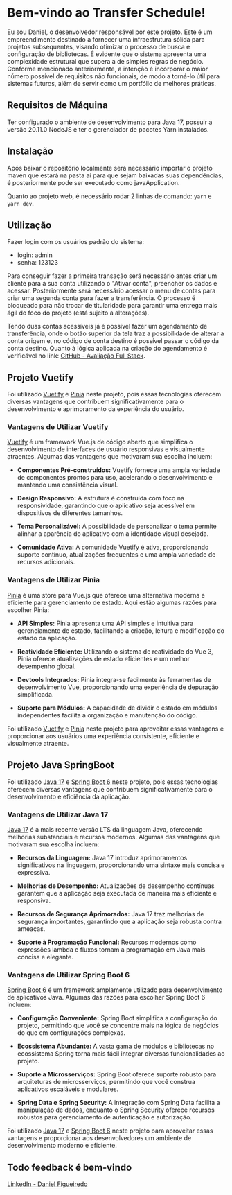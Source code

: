 # Bem-vindo ao Transfer Schedule!

Eu sou Daniel, o desenvolvedor responsável por este projeto. Este é um empreendimento destinado a fornecer uma infraestrutura sólida para projetos subsequentes, visando otimizar o processo de busca e configuração de bibliotecas. É evidente que o sistema apresenta uma complexidade estrutural que supera a de simples regras de negócio. Conforme mencionado anteriormente, a intenção é incorporar o maior número possível de requisitos não funcionais, de modo a torná-lo útil para sistemas futuros, além de servir como um portfólio de melhores práticas.

## Requisitos de Máquina

Ter configurado o ambiente de desenvolvimento para Java 17, possuir a versão 20.11.0 NodeJS e ter o gerenciador de pacotes Yarn instalados.

## Instalação

Após baixar o repositório localmente será necessário importar o projeto maven que estará na pasta aí para que sejam baixadas suas dependências, é posteriormente pode ser executado como javaApplication.

Quanto ao projeto web, é necessário rodar 2 linhas de comando: `yarn` e `yarn dev`.

## Utilização

Fazer login com os usuários padrão do sistema:

- login: admin
- senha: 123123

Para conseguir fazer a primeira transação será necessário antes criar um cliente para à sua conta utilizando o "Ativar conta", preencher os dados e acessar. Posteriormente será necessário acessar o menu de contas para criar uma segunda conta para fazer a transferência. O processo é bloqueado para não trocar de titularidade para garantir uma entrega mais ágil do foco do projeto (está sujeito a alterações).

Tendo duas contas acessíveis já é possível fazer um agendamento de transferência, onde o botão superior da tela traz a possibilidade de alterar a conta origem e, no código de conta destino é possível passar o código da conta destino. Quanto à lógica aplicada na criação do agendamento é verificável no link: [GitHub - Avaliação Full Stack](https://github.com/tm-vagas/avaliacao-full-stack).

## Projeto Vuetify

Foi utilizado [Vuetify](https://vuetifyjs.com) e [Pinia](https://pinia.vuejs.org) neste projeto, pois essas tecnologias oferecem diversas vantagens que contribuem significativamente para o desenvolvimento e aprimoramento da experiência do usuário.

### Vantagens de Utilizar Vuetify

[Vuetify](https://vuetifyjs.com) é um framework Vue.js de código aberto que simplifica o desenvolvimento de interfaces de usuário responsivas e visualmente atraentes. Algumas das vantagens que motivaram sua escolha incluem:

- **Componentes Pré-construídos:** Vuetify fornece uma ampla variedade de componentes prontos para uso, acelerando o desenvolvimento e mantendo uma consistência visual.

- **Design Responsivo:** A estrutura é construída com foco na responsividade, garantindo que o aplicativo seja acessível em dispositivos de diferentes tamanhos.

- **Tema Personalizável:** A possibilidade de personalizar o tema permite alinhar a aparência do aplicativo com a identidade visual desejada.

- **Comunidade Ativa:** A comunidade Vuetify é ativa, proporcionando suporte contínuo, atualizações frequentes e uma ampla variedade de recursos adicionais.

### Vantagens de Utilizar Pinia

[Pinia](https://pinia.vuejs.org) é uma store para Vue.js que oferece uma alternativa moderna e eficiente para gerenciamento de estado. Aqui estão algumas razões para escolher Pinia:

- **API Simples:** Pinia apresenta uma API simples e intuitiva para gerenciamento de estado, facilitando a criação, leitura e modificação do estado da aplicação.

- **Reatividade Eficiente:** Utilizando o sistema de reatividade do Vue 3, Pinia oferece atualizações de estado eficientes e um melhor desempenho global.

- **Devtools Integrados:** Pinia integra-se facilmente às ferramentas de desenvolvimento Vue, proporcionando uma experiência de depuração simplificada.

- **Suporte para Módulos:** A capacidade de dividir o estado em módulos independentes facilita a organização e manutenção do código.

Foi utilizado [Vuetify](https://vuetifyjs.com) e [Pinia](https://pinia.vuejs.org) neste projeto para aproveitar essas vantagens e proporcionar aos usuários uma experiência consistente, eficiente e visualmente atraente.

## Projeto Java SpringBoot

Foi utilizado [Java 17](https://openjdk.java.net/projects/jdk/17/) e [Spring Boot 6](https://spring.io/projects/spring-boot) neste projeto, pois essas tecnologias oferecem diversas vantagens que contribuem significativamente para o desenvolvimento e eficiência da aplicação.

### Vantagens de Utilizar Java 17

[Java 17](https://openjdk.java.net/projects/jdk/17/) é a mais recente versão LTS da linguagem Java, oferecendo melhorias substanciais e recursos modernos. Algumas das vantagens que motivaram sua escolha incluem:

- **Recursos da Linguagem:** Java 17 introduz aprimoramentos significativos na linguagem, proporcionando uma sintaxe mais concisa e expressiva.

- **Melhorias de Desempenho:** Atualizações de desempenho contínuas garantem que a aplicação seja executada de maneira mais eficiente e responsiva.

- **Recursos de Segurança Aprimorados:** Java 17 traz melhorias de segurança importantes, garantindo que a aplicação seja robusta contra ameaças.

- **Suporte à Programação Funcional:** Recursos modernos como expressões lambda e fluxos tornam a programação em Java mais concisa e elegante.

### Vantagens de Utilizar Spring Boot 6

[Spring Boot 6](https://spring.io/projects/spring-boot) é um framework amplamente utilizado para desenvolvimento de aplicativos Java. Algumas das razões para escolher Spring Boot 6 incluem:

- **Configuração Conveniente:** Spring Boot simplifica a configuração do projeto, permitindo que você se concentre mais na lógica de negócios do que em configurações complexas.

- **Ecossistema Abundante:** A vasta gama de módulos e bibliotecas no ecossistema Spring torna mais fácil integrar diversas funcionalidades ao projeto.

- **Suporte a Microsserviços:** Spring Boot oferece suporte robusto para arquiteturas de microsserviços, permitindo que você construa aplicativos escaláveis e modulares.

- **Spring Data e Spring Security:** A integração com Spring Data facilita a manipulação de dados, enquanto o Spring Security oferece recursos robustos para gerenciamento de autenticação e autorização.

Foi utilizado [Java 17](https://openjdk.java.net/projects/jdk/17/) e [Spring Boot 6](https://spring.io/projects/spring-boot) neste projeto para aproveitar essas vantagens e proporcionar aos desenvolvedores um ambiente de desenvolvimento moderno e eficiente.

## Todo feedback é bem-vindo

[LinkedIn - Daniel Figueiredo](https://www.linkedin.com/in/daniel-figueiredo-developer/)
